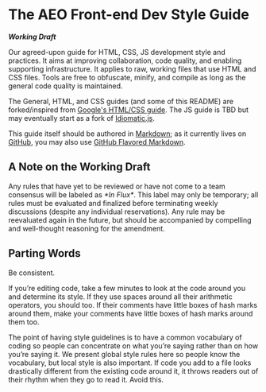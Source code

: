 The AEO Front-end Dev Style Guide
=================================
***Working Draft***

Our agreed-upon guide for HTML, CSS, JS development style and practices. It aims at improving collaboration, code quality, and enabling supporting infrastructure. It applies to raw, working files that use HTML and CSS files. Tools are free to obfuscate, minify, and compile as long as the general code quality is maintained.

The General, HTML, and CSS guides (and some of this README) are forked/inspired from [Google's HTML/CSS guide](http://google-styleguide.googlecode.com/svn/trunk/htmlcssguide.xml). The JS guide is TBD but may eventually start as a fork of [Idiomatic.js](https://github.com/rwldrn/idiomatic.js/).

This guide itself should be authored in [Markdown](http://daringfireball.net/projects/markdown/); as it currently lives on [GitHub](https://github.com/), you may also use [GitHub Flavored Markdown](http://github.github.com/github-flavored-markdown/).


A Note on the Working Draft
---------------------------
Any rules that have yet to be reviewed or have not come to a team consensus will be labeled as *\*In Flux\**. This label may only be temporary; all rules must be evaluated and finalized before terminating weekly discussions (despite any individual reservations). Any rule may be reevaluated again in the future, but should be accompanied by compelling and well-thought reasoning for the amendment.


Parting Words
-------------
Be consistent.

If you’re editing code, take a few minutes to look at the code around you and determine its style. If they use spaces around all their arithmetic operators, you should too. If their comments have little boxes of hash marks around them, make your comments have little boxes of hash marks around them too.

The point of having style guidelines is to have a common vocabulary of coding so people can concentrate on what you’re saying rather than on how you’re saying it. We present global style rules here so people know the vocabulary, but local style is also important. If code you add to a file looks drastically different from the existing code around it, it throws readers out of their rhythm when they go to read it. Avoid this.
